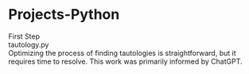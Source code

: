 # Projects-Python
First Step  
tautology.py  
Optimizing the process of finding tautologies is straightforward, but it requires time to resolve. This work was primarily informed by ChatGPT.
